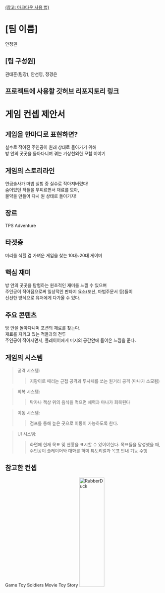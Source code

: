 [(참고: 마크다운 사용 법)](https://gist.github.com/ihoneymon/652be052a0727ad59601)

# [팀 이름]
안정권
## [팀 구성원]
권태훈(팀장), 안선영, 정경은
## 프로젝트에 사용할 깃허브 리포지토리 링크

# 게임 컨셉 제안서
## 게임을 한마디로 표현하면?
실수로 작아진 주인공이 원래 상태로 돌아가기 위해 <br/>
방 안의 곳곳을 돌아다니며 겪는 기상천외한 모험 이야기 
## 게임의 스토리라인
연금술사가 마법 실험 중 실수로 작아져버렸다! <br/>
숨어있던 적들을 무찌르면서 재료를 모아, <br/>
물약을 만들어 다시 원 상태로 돌아가자!
## 장르
TPS Adventure
## 타겟층
머리를 식힐 겸 가벼운 게임을 찾는 10대~20대 게이머 

## 핵심 재미
방 안의 곳곳을 탐험하는 원초적인 재미를 느낄 수 있으며 <br/>
주인공이 작아짐으로써 일상적인 판타지 요소(포션, 마법주문서 등)들이 <br/>신선한 방식으로 유저에게 다가올 수 있다. 

## 주요 콘텐츠
방 안을 돌아다니며 포션의 재료를 찾는다. <br/>
재료를 지키고 있는 적들과의 전투 <br/>
주인공이 작아지면서, 플레이어에게 미지의 공간안에 들어온 느낌을 준다.

## 게임의 시스템
>공격 시스템: 
>>지팡이로 때리는 근접 공격과 
>>투사체를 쏘는 원거리 공격 (마나가 소모됨)

>회복 시스템: 
>>탁자나 책상 위의 음식을 먹으면 체력과 마나가 회복된다

>이동 시스템: 
>>점프를 통해 높은 곳으로 이동이 가능하도록 한다.

>UI 시스템:
>>화면에 현재 목표 및 현황을 표시할 수 있어야한다.
>>목표들을 달성했을 때, 주인공이 플레이어와 대화를 하며  튜토리얼과 목표 안내 기능 수행 


## 참고한 컨셉 
Game Toy Soldiers
Movie Toy Story
<img src="./target_img" width="40%" height="30%" title="px(픽셀) 크기 설정" alt="RubberDuck"></img>
